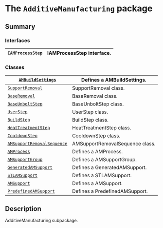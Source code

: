 <a id="module-ansys.mechanical.stubs.Ansys.ACT.Automation.Mechanical.AdditiveManufacturing"></a>

<a id="the-additivemanufacturing-package"></a>

# The `AdditiveManufacturing` package

<a id="summary"></a>

## Summary

### Interfaces

| [`IAMProcessStep`](IAMProcessStep.md#IAMProcessStep)   | IAMProcessStep interface.   |
|--------------------------------------------------------|-----------------------------|

### Classes

| [`AMBuildSettings`](AMBuildSettings.md#AMBuildSettings)                            | Defines a AMBuildSettings.      |
|------------------------------------------------------------------------------------|---------------------------------|
| [`SupportRemoval`](SupportRemoval.md#SupportRemoval)                               | SupportRemoval class.           |
| [`BaseRemoval`](BaseRemoval.md#BaseRemoval)                                        | BaseRemoval class.              |
| [`BaseUnboltStep`](BaseUnboltStep.md#BaseUnboltStep)                               | BaseUnboltStep class.           |
| [`UserStep`](UserStep.md#UserStep)                                                 | UserStep class.                 |
| [`BuildStep`](BuildStep.md#BuildStep)                                              | BuildStep class.                |
| [`HeatTreatmentStep`](HeatTreatmentStep.md#HeatTreatmentStep)                      | HeatTreatmentStep class.        |
| [`CooldownStep`](CooldownStep.md#CooldownStep)                                     | CooldownStep class.             |
| [`AMSupportRemovalSequence`](AMSupportRemovalSequence.md#AMSupportRemovalSequence) | AMSupportRemovalSequence class. |
| [`AMProcess`](AMProcess.md#AMProcess)                                              | Defines a AMProcess.            |
| [`AMSupportGroup`](AMSupportGroup.md#AMSupportGroup)                               | Defines a AMSupportGroup.       |
| [`GeneratedAMSupport`](GeneratedAMSupport.md#GeneratedAMSupport)                   | Defines a GeneratedAMSupport.   |
| [`STLAMSupport`](STLAMSupport.md#STLAMSupport)                                     | Defines a STLAMSupport.         |
| [`AMSupport`](AMSupport.md#AMSupport)                                              | Defines a AMSupport.            |
| [`PredefinedAMSupport`](PredefinedAMSupport.md#PredefinedAMSupport)                | Defines a PredefinedAMSupport.  |

<a id="description"></a>

## Description

AdditiveManufacturing subpackage.

<!-- !! processed by numpydoc !! -->
